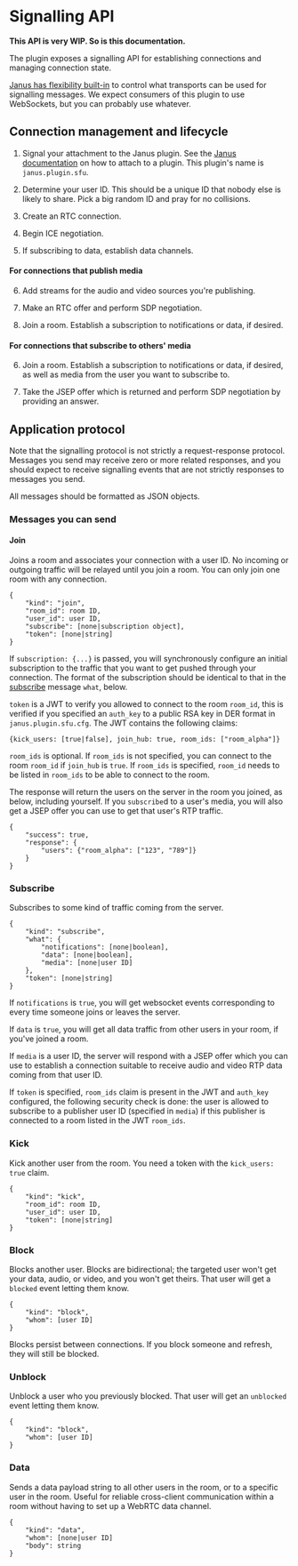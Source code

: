 # Signalling API

**This API is very WIP. So is this documentation.**

The plugin exposes a signalling API for establishing connections and managing connection state.

[Janus has flexibility built-in][janus-transports] to control what transports can be used for signalling messages. We
expect consumers of this plugin to use WebSockets, but you can probably use whatever.

## Connection management and lifecycle

1. Signal your attachment to the Janus plugin. See the [Janus documentation][janus-transports] on how to attach to a
   plugin. This plugin's name is `janus.plugin.sfu`.

2. Determine your user ID. This should be a unique ID that nobody else is likely to share. Pick a big random ID and pray for no collisions.

3. Create an RTC connection.

4. Begin ICE negotiation.

5. If subscribing to data, establish data channels.

#### For connections that publish media

6. Add streams for the audio and video sources you're publishing.

7. Make an RTC offer and perform SDP negotiation.

8. Join a room. Establish a subscription to notifications or data, if desired.

#### For connections that subscribe to others' media

6. Join a room. Establish a subscription to notifications or data, if desired, as well as media from the user you want to subscribe to.

7. Take the JSEP offer which is returned and perform SDP negotiation by providing an answer.

## Application protocol

Note that the signalling protocol is not strictly a request-response protocol. Messages you send may receive zero or
more related responses, and you should expect to receive signalling events that are not strictly responses to messages
you send.

All messages should be formatted as JSON objects.

### Messages you can send

#### Join

Joins a room and associates your connection with a user ID. No incoming or outgoing traffic will be relayed until you
join a room. You can only join one room with any connection.

```
{
    "kind": "join",
    "room_id": room ID,
    "user_id": user ID,
    "subscribe": [none|subscription object],
    "token": [none|string]
}
```

If `subscription: {...}` is passed, you will synchronously configure an initial subscription to the traffic that you
want to get pushed through your connection. The format of the subscription should be identical to that in the
[subscribe](#subscribe) message `what`, below.

`token` is a JWT to verify you allowed to connect to the room `room_id`, this is verified if you specified an `auth_key` to a public RSA key in DER format in `janus.plugin.sfu.cfg`. The JWT contains the following claims:

```
{kick_users: [true|false], join_hub: true, room_ids: ["room_alpha"]}
```

`room_ids` is optional. If `room_ids` is not specified, you can connect to the room `room_id` if `join_hub` is `true`.
If `room_ids` is specified, `room_id` needs to be listed in `room_ids` to be able to connect to the room.

The response will return the users on the server in the room you joined, as below, including yourself. If you `subscribe`d to a user's media, you will also get a JSEP offer you can use to get that user's RTP traffic.

```
{
    "success": true,
    "response": {
        "users": {"room_alpha": ["123", "789"]}
    }
}
```

### Subscribe

Subscribes to some kind of traffic coming from the server.

```
{
    "kind": "subscribe",
    "what": {
        "notifications": [none|boolean],
        "data": [none|boolean],
        "media": [none|user ID]
    },
    "token": [none|string]
}
```

If `notifications` is `true`, you will get websocket events corresponding to every time someone joins or leaves the server.

If `data` is `true`, you will get all data traffic from other users in your room, if you've joined a room.

If `media` is a user ID, the server will respond with a JSEP offer which you can use to establish a connection suitable to receive audio and video RTP data coming from that user ID.

If `token` is specified, `room_ids` claim is present in the JWT and `auth_key` configured, the following security check is done:
the user is allowed to subscribe to a publisher user ID (specified in `media`) if this publisher is connected to a room listed in the JWT `room_ids`.

### Kick

Kick another user from the room. You need a token with the `kick_users: true` claim.

```
{
    "kind": "kick",
    "room_id": room ID,
    "user_id": user ID,
    "token": [none|string]
}
```

### Block

Blocks another user. Blocks are bidirectional; the targeted user won't get your data, audio, or video, and you won't get
theirs. That user will get a `blocked` event letting them know.

```
{
    "kind": "block",
    "whom": [user ID]
}
```

Blocks persist between connections. If you block someone and refresh, they will still be blocked.

### Unblock

Unblock a user who you previously blocked. That user will get an `unblocked` event letting them know.

```
{
    "kind": "block",
    "whom": [user ID]
}
```

### Data

Sends a data payload string to all other users in the room, or to a specific user in the room. Useful for reliable
cross-client communication within a room without having to set up a WebRTC data channel.

```
{
    "kind": "data",
    "whom": [none|user ID]
    "body": string
}
```

[janus-transports]: https://janus.conf.meetecho.com/docs/rest.html
